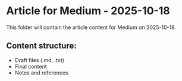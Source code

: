 # Article for Medium - 2025-10-18

This folder will contain the article content for Medium on 2025-10-18.

## Content structure:
- Draft files (.md, .txt)
- Final content
- Notes and references

